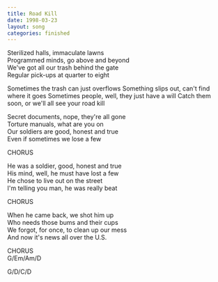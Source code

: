 ```yaml
---
title: Road Kill
date: 1998-03-23
layout: song
categories: finished
---
```

Sterilized halls, immaculate lawns  
Programmed minds, go above and beyond  
We've got all our trash behind the gate  
Regular pick-ups at quarter to eight

<div class="chorus">Sometimes the trash can just overflows  
Something slips out, can't find where it goes  
Sometimes people, well, they just have a will  
Catch them soon, or we'll all see your road kill</div>

Secret documents, nope, they're all gone  
Torture manuals, what are you on  
Our soldiers are good, honest and true  
Even if sometimes we lose a few

<div class="chorus">CHORUS</div>

He was a soldier, good, honest and true  
His mind, well, he must have lost a few  
He chose to live out on the street  
I'm telling you man, he was really beat

<div class="chorus">CHORUS</div>

When he came back, we shot him up  
Who needs those bums and their cups  
We forgot, for once, to clean up our mess  
And now it's news all over the U.S.

<div class="chorus">CHORUS</div>
<div class="chords">G/Em/Am/D  

G/D/C/D</div>
